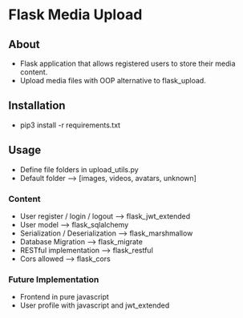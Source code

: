  
# Flask Media Upload

## About

* Flask application that allows registered users to store their media content. 
* Upload media files with OOP alternative to flask_upload.


## Installation

* pip3 install -r requirements.txt


## Usage

* Define file folders in upload_utils.py
* Default folder --> [images, videos, avatars, unknown]


### Content

* User register / login / logout --> flask_jwt_extended
* User model --> flask_sqlalchemy
* Serialization / Deserialization --> flask_marshmallow
* Database Migration --> flask_migrate
* RESTful implementation --> flask_restful
* Cors allowed --> flask_cors


### Future Implementation

* Frontend in pure javascript
* User profile with javascript and jwt_extended




    
    